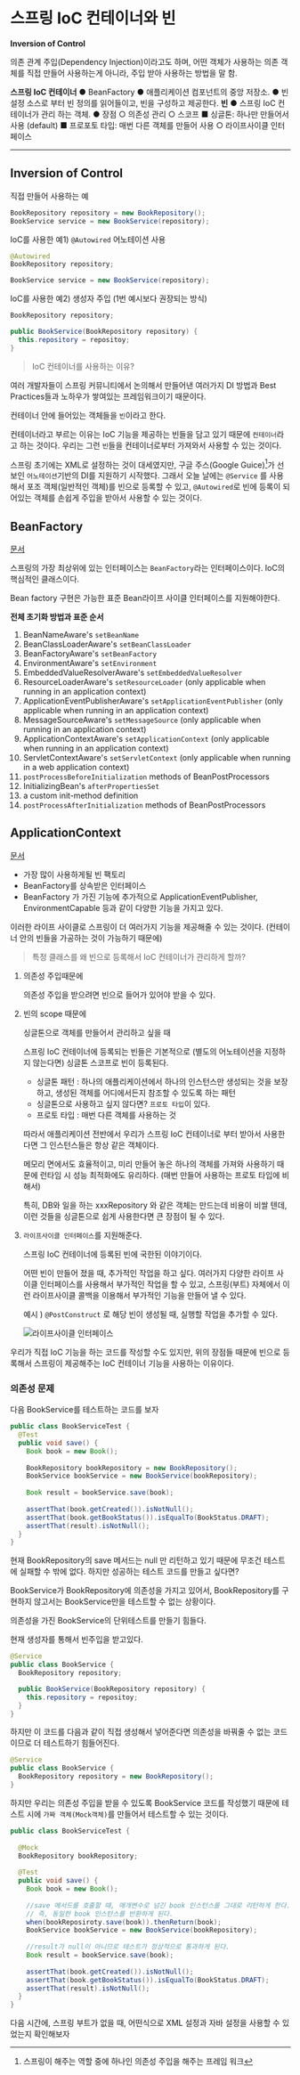 # 스프링 IoC 컨테이너와 빈

**Inversion of Control**

의존 관계 주입(Dependency Injection)이라고도 하며, 어떤 객체가
사용하는 의존 객체를 직접 만들어 사용하는게 아니라, 주입 받아 사용하는 방법을 말 함.

**스프링 IoC 컨테이너**
	● BeanFactory
	● 애플리케이션 컴포넌트의 중앙 저장소.
	● 빈 설정 소스로 부터 빈 정의를 읽어들이고, 빈을 구성하고 제공한다.
**빈**
	● 스프링 IoC 컨테이너가 관리 하는 객체.
	● 장점
		○ 의존성 관리
		○ 스코프
			■ 싱글톤: 하나만 만들어서 사용 (default)
			■ 프로포토 타입: 매번 다른 객체를 만들어 사용
		○ 라이프사이클 인터페이스

---

## Inversion of Control

직접 만들어 사용하는 예

```java
BookRepository repository = new BookRepository();
BookService service = new BookService(repository);
```



IoC를 사용한 예1) `@Autowired` 어노테이션 사용

```java
@Autowired
BookRepository repository;

BookService service = new BookService(repository);
```



IoC를 사용한 예2) 생성자 주입 (1번 예시보다 권장되는 방식)

```java
BookRepository repository;

public BookService(BookRepository repository) {
  this.repository = repositoy;
}
```



> IoC 컨테이너를 사용하는 이유?

여러 개발자들이 스프링 커뮤니티에서 논의해서 만들어낸 여러가지 DI 방법과 Best Practices들과 노하우가 쌓여있는 프레임워크이기 때문이다.



컨테이너 안에 들어있는 객체들을 `빈`이라고 한다.

컨테이너라고 부르는 이유는 IoC 기능을 제공하는 빈들을 담고 있기 때문에 `컨테이너`라고 하는 것이다. 우리는 그런 `빈`들을 컨테이너로부터 가져와서 사용할 수 있는 것이다.



스프링 초기에는 XML로 설정하는 것이 대세였지만, 구글 주스(Google Guice)[^1]가 선보인 `어노테이션`기반의 DI를 지원하기 시작했다. 그래서 오늘 날에는 `@Service` 를 사용해서 포조 객체(일반적인 객체)를 빈으로 등록할 수 있고, `@Autowired`로 빈에 등록이 되어있는 객체를 손쉽게 주입을 받아서 사용할 수 있는 것이다.



[^1]:스프링이 해주는 역할 중에 하나인 의존성 주입을 해주는 프레임 워크



## BeanFactory

[문서](https://docs.spring.io/spring-framework/docs/current/javadoc-api/org/springframework/beans/factory/BeanFactory.html)

스프링의 가장 최상위에 있는 인터페이스는 `BeanFactory`라는 인터페이스이다. IoC의 핵심적인 클래스이다.

Bean factory 구현은 가능한 표준 Bean라이프 사이클 인터페이스를 지원해야한다.



 **전체 초기화 방법과 표준 순서**

1. BeanNameAware's `setBeanName`
2. BeanClassLoaderAware's `setBeanClassLoader`
3. BeanFactoryAware's `setBeanFactory`
4. EnvironmentAware's `setEnvironment`
5. EmbeddedValueResolverAware's `setEmbeddedValueResolver`
6. ResourceLoaderAware's `setResourceLoader` (only applicable when running in an application context)
7. ApplicationEventPublisherAware's `setApplicationEventPublisher` (only applicable when running in an application context)
8. MessageSourceAware's `setMessageSource` (only applicable when running in an application context)
9. ApplicationContextAware's `setApplicationContext` (only applicable when running in an application context)
10. ServletContextAware's `setServletContext` (only applicable when running in a web application context)
11. `postProcessBeforeInitialization` methods of BeanPostProcessors
12. InitializingBean's `afterPropertiesSet`
13. a custom init-method definition
14. `postProcessAfterInitialization` methods of BeanPostProcessors



## ApplicationContext

[문서](https://docs.spring.io/spring-framework/docs/current/javadoc-api/org/springframework/context/ApplicationContext.html)

* 가장 많이 사용하게될 빈 팩토리
* BeanFactory를 상속받은 인터페이스
* BeanFactory 가 가진 기능에 추가적으로 ApplicationEventPublisher, EnvironmentCapable 등과 같이 다양한 기능을 가지고 있다.



이러한 라이프 사이클로 스프링이 더 여러가지 기능을 제공해줄 수 있는 것이다. (컨테이너 안의 빈들을 가공하는 것이 가능하기 때문에)



> 특정 클래스를 왜 빈으로 등록해서 IoC 컨테이너가 관리하게 할까?

1. 의존성 주입때문에

   의존성 주입을 받으려면 빈으로 들어가 있어야 받을 수 있다.

2. 빈의 scope 때문에

   싱글톤으로 객체를 만들어서 관리하고 싶을 때

   스프링 IoC 컨테이너에 등록되는 빈들은 기본적으로 (별도의 어노테이션을 지정하지 않는다면) 싱글톤 스코프로 빈이 등록된다.

   * 싱글톤 패턴 : 하나의 애플리케이션에서 하나의 인스턴스만 생성되는 것을 보장하고, 생성된 객체를 어디에서든지 참조할 수 있도록 하는 패턴 
   * 싱글톤으로 사용하고 싶지 않다면? `프로토 타입`이 있다.
   * 프로토 타입 : 매번 다른 객체를 사용하는 것

   따라서 애플리케이션 전반에서 우리가 스프링 IoC 컨테이너로 부터 받아서 사용한다면 그 인스턴스들은 항상 같은 객체이다.

   메모리 면에서도 효율적이고, 미리 만들어 놓은 하나의 객체를 가져와 사용하기 때문에 런타임 시 성능 최적화에도 유리하다. (매번 만들어 사용하는 프로토 타입에 비해서)

   특히, DB와 일을 하는 xxxRepository 와 같은 객체는  만드는데 비용이 비쌀 텐데, 이런 것들을 싱글톤으로 쉽게 사용한다면 큰 장점이 될 수 있다.

3. `라이프사이클 인터페이스`를 지원해준다.

   스프링 IoC 컨테이너에 등록된 빈에 국한된 이야기이다.

   어떤 빈이 만들어 졌을 때, 추가적인 작업을 하고 싶다. 여러가지 다양한 라이프 사이클 인터페이스를 사용해서 부가적인 작업을 할 수 있고, 스프링(부트) 자체에서 이런 라이프사이클 콜백을 이용해서 부가적인 기능을 만들어 낼 수 있다.

   예시 ) `@PostConstruct` 로 해당 빈이 생성될 때, 실행할 작업을 추가할 수 있다. 

   ![라이프사이클 인터페이스](https://i.imgur.com/G0a5Rgs.png)



우리가 직접 IoC 기능을 하는 코드를 작성할 수도 있지만, 위의 장점들 때문에 빈으로 등록해서 스프링이 제공해주는 IoC 컨테이너 기능을 사용하는 이유이다.



### 의존성 문제

다음 BookService를 테스트하는 코드를 보자

```java
public class BookServiceTest {
  @Test
  public void save() {
    Book book = new Book();
    
    BookRepository bookRepository = new BookRepository();
    BookService bookService = new BookService(bookRepository);
    
    Book result = bookService.save(book);
    
    assertThat(book.getCreated()).isNotNull();
    assertThat(book.getBookStatus()).isEqualTo(BookStatus.DRAFT);
    assertThat(result).isNotNull();
  }
}
```



현재 BookRepository의 save 메서드는 null 만 리턴하고 있기 때문에 무조건 테스트에 실패할 수 밖에 없다. 하지만 성공하는 테스트 코드를 만들고 싶다면?



BookService가 BookRepository에 의존성을 가지고 있어서, BookRepository를 구현하지 않고서는 BookService만을 테스트할 수 없는 상황이다.

의존성을 가진 BookService의 단위테스트를 만들기 힘들다.

 

현재 생성자를 통해서 빈주입을 받고있다.

```java
@Service
public class BookService {
  BookRepository repository;

  public BookService(BookRepository repository) {
    this.repository = repositoy;
  }
}
```



하지만 이 코드를 다음과 같이 직접 생성해서 넣어준다면 의존성을 바꿔줄 수 없는 코드이므로 더 테스트하기 힘들어진다.

```java
@Service
public class BookService {
  BookRepository repository = new BookRepository();
}
```



하지만 우리는 의존성 주입을 받을 수 있도록 BookService 코드를 작성했기 때문에 테스트 시에 `가짜 객체(Mock객체)`를 만들어서 테스트할 수 있는 것이다.

```java
public class BookServiceTest {
  
  @Mock
  BookRepository bookRepository;
  
  @Test
  public void save() {
    Book book = new Book();
    
    //save 메서드를 호출할 때, 매개변수로 넘긴 book 인스턴스를 그대로 리턴하게 한다.
    // 즉, 동일한 book 인스턴스를 반환하게 된다.
    when(bookReposiroty.save(book)).thenReturn(book);
    BookService bookService = new BookService(bookRepository);
    
    //result가 null이 아니므로 테스트가 정상적으로 통과하게 된다.
    Book result = bookService.save(book); 
    
    assertThat(book.getCreated()).isNotNull();
    assertThat(book.getBookStatus()).isEqualTo(BookStatus.DRAFT);
    assertThat(result).isNotNull();
  }
}
```



다음 시간에, 스프링 부트가 없을 때, 어떤식으로 XML 설정과 자바 설정을 사용할 수 있었는지 확인해보자


